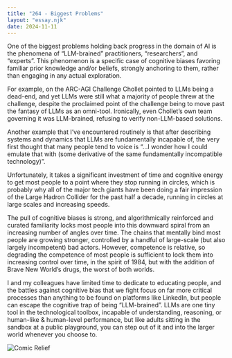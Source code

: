 ```yaml
---
title: "264 - Biggest Problems"
layout: "essay.njk"
date: 2024-11-11
---
```


One of the biggest problems holding back progress in the domain of AI is the phenomena of “LLM-brained” practitioners, “researchers”, and “experts”. This phenomenon is a specific case of cognitive biases favoring familiar prior knowledge and/or beliefs, strongly anchoring to them, rather than engaging in any actual exploration.

For example, on the ARC-AGI Challenge Chollet pointed to LLMs being a dead-end, and yet LLMs were still what a majority of people threw at the challenge, despite the proclaimed point of the challenge being to move past the fantasy of LLMs as an omni-tool. Ironically, even Chollet’s own team governing it was LLM-brained, refusing to verify non-LLM-based solutions.

Another example that I’ve encountered routinely is that after describing systems and dynamics that LLMs are fundamentally incapable of, the very first thought that many people tend to voice is “…I wonder how I could emulate that with (some derivative of the same fundamentally incompatible technology)”. 

Unfortunately, it takes a significant investment of time and cognitive energy to get most people to a point where they stop running in circles, which is probably why all of the major tech giants have been doing a fair impression of the Large Hadron Collider for the past half a decade, running in circles at large scales and increasing speeds.

The pull of cognitive biases is strong, and algorithmically reinforced and curated familiarity locks most people into this downward spiral from an increasing number of angles over time. The chains that mentally bind most people are growing stronger, controlled by a handful of large-scale (but also largely incompetent) bad actors. However, competence is relative, so degrading the competence of most people is sufficient to lock them into increasing control over time, in the spirit of 1984, but with the addition of Brave New World’s drugs, the worst of both worlds.

I and my colleagues have limited time to dedicate to educating people, and the battles against cognitive bias that we fight focus on far more critical processes than anything to be found on platforms like LinkedIn, but people can escape the cognitive trap of being “LLM-brained”. LLMs are one tiny tool in the technological toolbox, incapable of understanding, reasoning, or human-like & human-level performance, but like adults sitting in the sandbox at a public playground, you can step out of it and into the larger world whenever you choose to.

![Comic Relief](https://media.licdn.com/dms/image/v2/D5622AQEceudK0EctkA/feedshare-shrink_800/feedshare-shrink_800/0/1730853518581?e=1736985600&v=beta&t=Ep1TkvM7psu70XuhBDZDdgsy9TSMhf2yzR7q9Uf1loY)